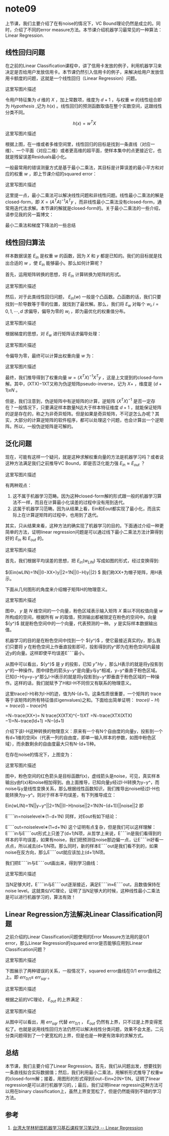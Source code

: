 # note09

上节课，我们主要介绍了在有noise的情况下，VC Bound理论仍然是成立的。同时，介绍了不同的error measure方法。本节课介绍机器学习最常见的一种算法：Linear Regression.

## 线性回归问题

在之前的Linear Classification课程中，讲了信用卡发放的例子，利用机器学习来决定是否给用户发放信用卡。本节课仍然引入信用卡的例子，来解决给用户发放信用卡额度的问题，这就是一个线性回归（Linear Regression）问题。

这里写图片描述

令用户特征集为 ${d}$ 维的 ${X}$ ，加上常数项，维度为 ${d+1}$ ，与权重 ${w}$ 的线性组合即为 ${Hypothesis}$ ,记为 ${h(x)}$ 。线性回归的预测函数取值在整个实数空间，这跟线性分类不同。

$$
h(x) = w^T X
$$ 

这里写图片描述

根据上图，在一维或者多维空间里，线性回归的目标是找到一条直线（对应一维）、一个平面（对应二维）或者更高维的超平面，使样本集中的点更接近它，也就是残留误差Residuals最小化。

一般最常用的错误测量方式是基于最小二乘法，其目标是计算误差的最小平方和对应的权重 ${w}$ ，即上节课介绍的squared error：

这里写图片描述

这里提一点，最小二乘法可以解决线性问题和非线性问题。线性最小二乘法的解是closed-form，即 ${X=(A^TA)^{-1}A^Ty}$ ，而非线性最小二乘法没有closed-form，通常用迭代法求解。本节课的解就是closed-form的。关于最小二乘法的一些介绍，请参见我的另一篇博文：

最小二乘法和梯度下降法的一些总结

## 线性回归算法

样本数据误差 ${E_{in}}$ 是权重 ${w}$ 的函数，因为 ${X}$ 和 ${y}$ 都是已知的。我们的目标就是找出合适的 ${w}$ ，使 ${E_{in}}$ 能够最小。那么如何计算呢？

首先，运用矩阵转换的思想，将 ${E_{in}}$ 计算转换为矩阵的形式。

这里写图片描述

然后，对于此类线性回归问题， ${E_{in}(w)}$ 一般是个凸函数。凸函数的话，我们只要找到一阶导数等于零的位置，就找到了最优解。那么，我们将 ${E_w}$ 对每个 ${w_i,i=0,1,⋯,d}$ 求偏导，偏导为零的 ${w_i}$ ，即为最优化的权重值分布。

这里写图片描述

根据梯度的思想，对 ${E_w}$ 进行矩阵话求偏导处理：

这里写图片描述

令偏导为零，最终可以计算出权重向量 ${w}$ 为：

这里写图片描述

最终，我们推导得到了权重向量 ${w=(X^TX)^{-1}X^Ty}$ ，这是上文提到的closed-form解。其中，(XTX)−1XT又称为伪逆矩阵pseudo-inverse，记为 ${X+}$ ，维度是 ${(d+1)xN}$ 。

但是，我们注意到，伪逆矩阵中有逆矩阵的计算，逆矩阵  ${(X^TX)^{-1}}$ 是否一定存在？一般情况下，只要满足样本数量N远大于样本特征维度 ${d+1}$ ，就能保证矩阵的逆是存在的，称之为非奇异矩阵。但是如果是奇异矩阵，不可逆怎么办呢？其实，大部分的计算逆矩阵的软件程序，都可以处理这个问题，也会计算出一个逆矩阵。所以，一般伪逆矩阵是可解的。

## 泛化问题

现在，可能有这样一个疑问，就是这种求解权重向量的方法是机器学习吗？或者说这种方法满足我们之前推导VC Bound，即是否泛化能力强 ${E_{in}≈E_{out}}$ ？

这里写图片描述

有两种观点：
1. 这不属于机器学习范畴。因为这种closed-form解的形式跟一般的机器学习算法不一样，而且在计算最小化误差的过程中没有用到迭代。
1. 这属于机器学习范畴。因为从结果上看，Ein和Eout都实现了最小化，而且实际上在计算逆矩阵的过程中，也用到了迭代。

其实，只从结果来看，这种方法的确实现了机器学习的目的。下面通过介绍一种更简单的方法，证明linear regression问题是可以通过线下最小二乘法方法计算得到好的 ${E_{in}}$ 和 ${E_{out}}$ 的。

这里写图片描述

首先，我们根据平均误差的思想，把 ${E_{in}(w_{LIN})}$ 写成如图的形式，经过变换得到: 

 ${Ein(wLIN)=1N||(I−XX+)y||2=1N||(I−H)y||2} $ 
我们称XX+为帽子矩阵，用H表示。

下面从几何图形的角度来介绍帽子矩阵H的物理意义。

这里写图片描述

图中， ${y}$ 是 ${N}$ 维空间的一个向量，粉色区域表示输入矩阵 ${X}$ 乘以不同权值向量 ${w}$ 所构成的空间，根据所有 ${w}$ 的取值，预测输出都被限定在粉色的空间中。向量 ${y^}$ 就是粉色空间中的一个向量，代表预测的一种。 ${y}$ 是实际样本数据输出值。

机器学习的目的是在粉色空间中找到一个 ${y^}$ ，使它最接近真实的y，那么我们只要将 ${y}$ 在粉色空间上作垂直投影即可，投影得到的y^即为在粉色空间内最接近y的向量。这样即使平均误差E¯¯¯最小。

从图中可以看出，${y^}$ 是 ${y}$ 的投影，已知 ${y^=Hy}$ ，那么H表示的就是将y投影到y^的一种操作。图中绿色的箭头y−y^是向量y与y^相减，y−y^垂直于粉色区域。已知(I−H)y=y−y^那么I-H表示的就是将y投影到y−y^即垂直于粉色区域的一种操作。这样的话，我们就赋予了H和I-H不同但又有联系的物理意义。

这里trace(I-H)称为I-H的迹，值为N-(d+1)。这条性质很重要，一个矩阵的 trace等于该矩阵的所有特征值(Eigenvalues)之和。下面给出简单证明：
${trace(I−H) = trace(I) − trace(H)}$

=N−trace(XX+)= N trace(X(XTX)^{−1}XT 
=N−trace(XTX(XTX)−1)=N−trace(Id+1) 
=N−(d+1)


介绍下该I-H这种转换的物理意义：原来有一个有N个自由度的向量y，投影到一个有d+1维的空间x（代表一列的自由度，即单一输入样本的参数，如图中粉色区域），而余数剩余的自由度最大只有N-(d+1)种。

在存在noise的情况下，上图变为：

这里写图片描述

图中，粉色空间的红色箭头是目标函数f(x)，虚线箭头是noise，可见，真实样本输出y由f(x)和noise相加得到。由上面推导，已知向量y经过I-H转换为y−y^，而noise与y是线性变换关系，那么根据线性函数知识，我们推导出noise经过I-H也能转换为y−y^。则对于样本平均误差，有下列推导成立：


Ein(wLIN)=1N||y−y^||2=1N||(I−H)noise||2=1N(N−(d+1))||noise||2
即


E¯¯¯in=noiselevel∗(1−d+1N)
同样，对Eout有如下结论：


E¯¯¯out=noiselevel∗(1+d+1N)
这个证明有点复杂，但是我们可以这样理解：E¯¯¯in与E¯¯¯out形式上只差了(d+1)N项，从哲学上来说，E¯¯¯in是我们看得到的样本的平均误差，如果有noise，我们把预测往noise那边偏一点，让E¯¯¯in好看一点点，所以减去(d+1)N项。那么同时，新的样本E¯¯¯out是我们看不到的，如果noise在反方向，那么E¯¯¯out就应该加上(d+1)N项。

我们把E¯¯¯in与E¯¯¯out画出来，得到学习曲线：

这里写图片描述

当N足够大时，E¯¯¯in与E¯¯¯out逐渐接近，满足E¯¯¯in≈E¯¯¯out，且数值保持在noise level。这就类似VC理论，证明了当N足够大的时候，这种线性最小二乘法是可以进行机器学习的，算法有效！

## Linear Regression方法解决Linear Classification问题

之前介绍的Linear Classification问题使用的Error Measure方法用的是0/1 error，那么Linear Regression的squared error是否能够应用到Linear Classification问题？

这里写图片描述

下图展示了两种错误的关系，一般情况下，squared error曲线在0/1 error曲线之上。即 ${err_{0/1}}$≤ ${err_{sqr}}$ 。

这里写图片描述

根据之前的VC理论， ${E_{out}}$ 的上界满足：

这里写图片描述

从图中可以看出，用 ${err_{sqr}}$ 代替 ${err_{0/1}}$ ， ${E_{out}}$ 仍然有上界，只不过是上界变得宽松了。也就是说用线性回归方法仍然可以解决线性分类问题，效果不会太差。二元分类问题得到了一个更宽松的上界，但是也是一种更有效率的求解方式。

## 总结

本节课，我们主要介绍了Linear Regression。首先，我们从问题出发，想要找到一条直线拟合实际数据值；然后，我们利用最小二乘法，用解析形式推导了权重w的closed-form解；接着，用图形的形式得到Eout−Ein≈2(N+1)N，证明了linear regression是可以进行机器学习的，；最后，我们证明linear regressin这种方法可以用在binary classification上，虽然上界变宽松了，但是仍然能得到不错的学习方法。

## 参考

1. [台湾大学林轩田机器学习基石课程学习笔记9 -- Linear Regression](http://blog.csdn.net/red_stone1/article/details/71599034)